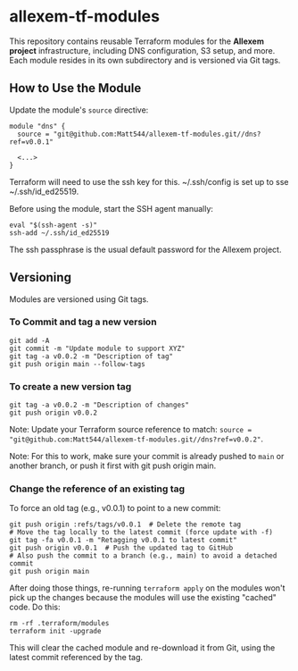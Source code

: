 # allexem-tf-modules

This repository contains reusable Terraform modules for the **Allexem project** infrastructure, including DNS configuration, S3 setup, and more. Each module resides in its own subdirectory and is versioned via Git tags.

## How to Use the Module

Update the module's `source` directive:
```
module "dns" {
  source = "git@github.com:Matt544/allexem-tf-modules.git//dns?ref=v0.0.1"

  <...>
}
```
Terraform will need to use the ssh key for this. ~/.ssh/config is set up to sse ~/.ssh/id_ed25519.

Before using the module, start the SSH agent manually:
```shell
eval "$(ssh-agent -s)"
ssh-add ~/.ssh/id_ed25519
```
The ssh passphrase is the usual default password for the Allexem project.

## Versioning
Modules are versioned using Git tags. 

### To Commit and tag a new version
```shell
git add -A
git commit -m "Update module to support XYZ"
git tag -a v0.0.2 -m "Description of tag"
git push origin main --follow-tags
```

### To create a new version tag
```shell
git tag -a v0.0.2 -m "Description of changes"
git push origin v0.0.2
```
Note: Update your Terraform source reference to match: `source = "git@github.com:Matt544/allexem-tf-modules.git//dns?ref=v0.0.2"`.

Note: For this to work, make sure your commit is already pushed to `main` or another branch, or push it first with git push origin main.

### Change the reference of an existing tag
To force an old tag (e.g., v0.0.1) to point to a new commit:
```shell
git push origin :refs/tags/v0.0.1  # Delete the remote tag
# Move the tag locally to the latest commit (force update with -f)
git tag -fa v0.0.1 -m "Retagging v0.0.1 to latest commit"
git push origin v0.0.1  # Push the updated tag to GitHub
# Also push the commit to a branch (e.g., main) to avoid a detached commit
git push origin main
```

After doing those things, re-running `terraform apply` on the modules won't pick up the changes because the modules will use the existing "cached" code. Do this:
```shell
rm -rf .terraform/modules
terraform init -upgrade
```
This will clear the cached module and re-download it from Git, using the latest commit referenced by the tag.
